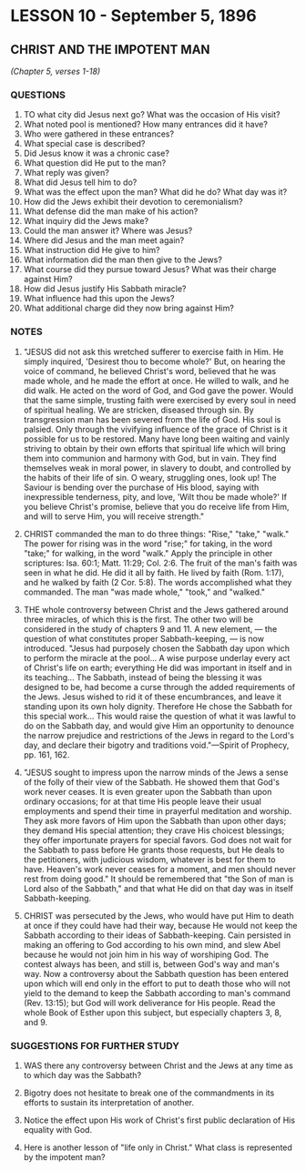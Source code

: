 # LESSON 10 - September 5, 1896

## CHRIST AND THE IMPOTENT MAN
*(Chapter 5, verses 1-18)*

### QUESTIONS

1. TO what city did Jesus next go? What was the occasion of His visit?
2. What noted pool is mentioned? How many entrances did it have?
3. Who were gathered in these entrances?
4. What special case is described?
5. Did Jesus know it was a chronic case?
6. What question did He put to the man?
7. What reply was given?
8. What did Jesus tell him to do?
9. What was the effect upon the man? What did he do? What day was it?
10. How did the Jews exhibit their devotion to ceremonialism?
11. What defense did the man make of his action?
12. What inquiry did the Jews make?
13. Could the man answer it? Where was Jesus?
14. Where did Jesus and the man meet again?
15. What instruction did He give to him?
16. What information did the man then give to the Jews?
17. What course did they pursue toward Jesus? What was their charge against Him?
18. How did Jesus justify His Sabbath miracle?
19. What influence had this upon the Jews?
20. What additional charge did they now bring against Him?

### NOTES

1. "JESUS did not ask this wretched sufferer to exercise faith in Him. He simply inquired, 'Desirest thou to become whole?' But, on hearing the voice of command, he believed Christ's word, believed that he was made whole, and he made the effort at once. He willed to walk, and he did walk. He acted on the word of God, and God gave the power. Would that the same simple, trusting faith were exercised by every soul in need of spiritual healing. We are stricken, diseased through sin. By transgression man has been severed from the life of God. His soul is palsied. Only through the vivifying influence of the grace of Christ is it possible for us to be restored. Many have long been waiting and vainly striving to obtain by their own efforts that spiritual life which will bring them into communion and harmony with God, but in vain. They find themselves weak in moral power, in slavery to doubt, and controlled by the habits of their life of sin. O weary, struggling ones, look up! The Saviour is bending over the purchase of His blood, saying with inexpressible tenderness, pity, and love, 'Wilt thou be made whole?' If you believe Christ's promise, believe that you do receive life from Him, and will to serve Him, you will receive strength."

2. CHRIST commanded the man to do three things: "Rise," "take," "walk." The power for rising was in the word "rise;" for taking, in the word "take;" for walking, in the word "walk." Apply the principle in other scriptures: Isa. 60:1; Matt. 11:29; Col. 2:6. The fruit of the man's faith was seen in what he did. He did it all by faith. He lived by faith (Rom. 1:17), and he walked by faith (2 Cor. 5:8). The words accomplished what they commanded. The man "was made whole," "took," and "walked."

3. THE whole controversy between Christ and the Jews gathered around three miracles, of which this is the first. The other two will be considered in the study of chapters 9 and 11. A new element, — the question of what constitutes proper Sabbath-keeping, — is now introduced. "Jesus had purposely chosen the Sabbath day upon which to perform the miracle at the pool... A wise purpose underlay every act of Christ's life on earth; everything He did was important in itself and in its teaching... The Sabbath, instead of being the blessing it was designed to be, had become a curse through the added requirements of the Jews. Jesus wished to rid it of these encumbrances, and leave it standing upon its own holy dignity. Therefore He chose the Sabbath for this special work... This would raise the question of what it was lawful to do on the Sabbath day, and would give Him an opportunity to denounce the narrow prejudice and restrictions of the Jews in regard to the Lord's day, and declare their bigotry and traditions void."—Spirit of Prophecy, pp. 161, 162.

4. "JESUS sought to impress upon the narrow minds of the Jews a sense of the folly of their view of the Sabbath. He showed them that God's work never ceases. It is even greater upon the Sabbath than upon ordinary occasions; for at that time His people leave their usual employments and spend their time in prayerful meditation and worship. They ask more favors of Him upon the Sabbath than upon other days; they demand His special attention; they crave His choicest blessings; they offer importunate prayers for special favors. God does not wait for the Sabbath to pass before He grants those requests, but He deals to the petitioners, with judicious wisdom, whatever is best for them to have. Heaven's work never ceases for a moment, and men should never rest from doing good." It should be remembered that "the Son of man is Lord also of the Sabbath," and that what He did on that day was in itself Sabbath-keeping.

5. CHRIST was persecuted by the Jews, who would have put Him to death at once if they could have had their way, because He would not keep the Sabbath according to their ideas of Sabbath-keeping. Cain persisted in making an offering to God according to his own mind, and slew Abel because he would not join him in his way of worshiping God. The contest always has been, and still is, between God's way and man's way. Now a controversy about the Sabbath question has been entered upon which will end only in the effort to put to death those who will not yield to the demand to keep the Sabbath according to man's command (Rev. 13:15); but God will work deliverance for His people. Read the whole Book of Esther upon this subject, but especially chapters 3, 8, and 9.

### SUGGESTIONS FOR FURTHER STUDY

1. WAS there any controversy between Christ and the Jews at any time as to which day was the Sabbath?

2. Bigotry does not hesitate to break one of the commandments in its efforts to sustain its interpretation of another.

3. Notice the effect upon His work of Christ's first public declaration of His equality with God.

4. Here is another lesson of "life only in Christ." What class is represented by the impotent man?